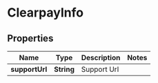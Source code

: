 

# ClearpayInfo


## Properties

| Name | Type | Description | Notes |
|------------ | ------------- | ------------- | -------------|
|**supportUrl** | **String** | Support Url |  |




